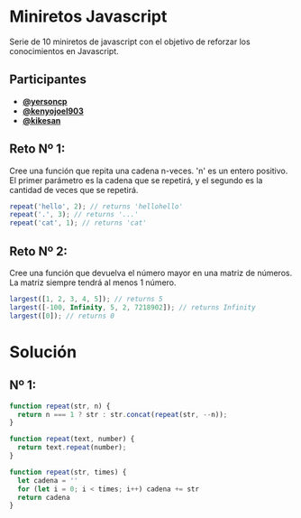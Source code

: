 # Miniretos Javascript

Serie de 10 miniretos de javascript con el objetivo de reforzar los conocimientos en Javascript.

## Participantes

* **[@yersoncp](https://github.com/yersoncp)**
* **[@kenyojoel903](https://github.com/kenyojoel903)**
* **[@kikesan](https://github.com/kikesan)**

## Reto Nº 1:

Cree una función que repita una cadena n-veces. 'n' es un entero positivo. El primer parámetro es la cadena que se repetirá, y el segundo es la cantidad de veces que se repetirá.

```javascript
repeat('hello', 2); // returns 'hellohello'
repeat('.', 3); // returns '...'
repeat('cat', 1); // returns 'cat'
```

## Reto Nº 2:

Cree una función que devuelva el número mayor en una matriz de números. La matriz siempre tendrá al menos 1 número.

```javascript
largest([1, 2, 3, 4, 5]); // returns 5
largest([-100, Infinity, 5, 2, 7218902]); // returns Infinity
largest([0]); // returns 0
```

# Solución

## Nº 1:

```javascript
function repeat(str, n) {
  return n === 1 ? str : str.concat(repeat(str, --n));
}
```
```javascript
function repeat(text, number) {
  return text.repeat(number);
}
```
```javascript
function repeat(str, times) {
  let cadena = ''
  for (let i = 0; i < times; i++) cadena += str
  return cadena
}
```

<!-- ## Nº 2:
**[@yersoncp](https://github.com/yersoncp)**
```javascript
```
**[@kenyojoel903](https://github.com/kenyojoel903)**
```javascript
```
**[@kikesan](https://github.com/kikesan)**
```javascript
``` -->